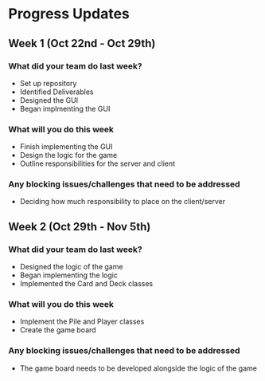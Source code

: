 # Progress Updates 

## Week 1 (Oct 22nd - Oct 29th)

### What did your team do last week?
* Set up repository
* Identified Deliverables
* Designed the GUI
* Began implmenting the GUI

### What will you do this week
* Finish implementing the GUI
* Design the logic for the game
* Outline responsibilities for the server and client

### Any blocking issues/challenges that need to be addressed
* Deciding how much responsibility to place on the client/server

## Week 2 (Oct 29th - Nov 5th)

### What did your team do last week?
* Designed the logic of the game
* Began implementing the logic 
* Implemented the Card and Deck classes

### What will you do this week
* Implement the Pile and Player classes
* Create the game board

### Any blocking issues/challenges that need to be addressed
* The game board needs to be developed alongside the logic of the game
